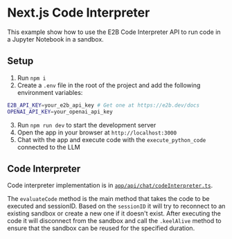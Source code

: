 # Next.js Code Interpreter

This example show how to use the E2B Code Interpreter API to run code in a Jupyter Notebook in a sandbox.

## Setup

1. Run `npm i`
2. Create a `.env` file in the root of the project and add the following environment variables:

```bash
E2B_API_KEY=your_e2b_api_key # Get one at https://e2b.dev/docs
OPENAI_API_KEY=your_openai_api_key
```

3. Run `npm run dev` to start the development server
4. Open the app in your browser at `http://localhost:3000`
5. Chat with the app and execute code with the `execute_python_code` connected to the LLM

## Code Interpreter

Code interpreter implementation is in [`app/api/chat/codeInterpreter.ts`](./app/api/chat/codeInterpreter.ts).

The `evaluateCode` method is the main method that takes the code to be executed and sessionID. Based on the `sessionID` it will try to reconnect to an existing sandbox or create a new one if it doesn't exist. After executing the code it will disconnect from the sandbox and call the `.keelAlive` method to ensure that the sandbox can be reused for the specified duration.
